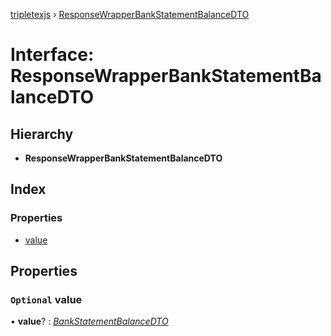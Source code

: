 [tripletexjs](../README.md) › [ResponseWrapperBankStatementBalanceDTO](responsewrapperbankstatementbalancedto.md)

# Interface: ResponseWrapperBankStatementBalanceDTO

## Hierarchy

* **ResponseWrapperBankStatementBalanceDTO**

## Index

### Properties

* [value](responsewrapperbankstatementbalancedto.md#optional-value)

## Properties

### `Optional` value

• **value**? : *[BankStatementBalanceDTO](bankstatementbalancedto.md)*
